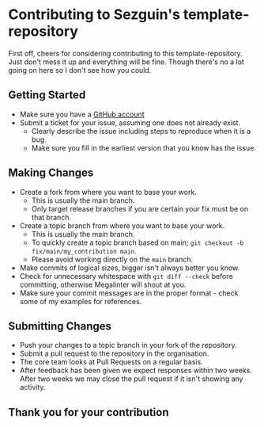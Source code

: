 # Contributing to Sezguin's template-repository

First off, cheers for considering contributing to this template-repository. Just don't mess it up and everything will be fine. Though there's no a lot going on here so I don't see how you could.

## Getting Started

- Make sure you have a [GitHub account](https://github.com/signup/free)
- Submit a ticket for your issue, assuming one does not already exist.
  - Clearly describe the issue including steps to reproduce when it is a bug.
  - Make sure you fill in the earliest version that you know has the issue.

## Making Changes

- Create a fork from where you want to base your work.
  - This is usually the main branch.
  - Only target release branches if you are certain your fix must be on that branch.
- Create a topic branch from where you want to base your work.
  - This is usually the main branch.
  - To quickly create a topic branch based on main; `git checkout -b fix/main/my_contribution main`.
  - Please avoid working directly on the `main` branch.
- Make commits of logical sizes, bigger isn't always better you know.
- Check for unnecessary whitespace with `git diff --check` before committing, otherwise Megalinter will shout at you.
- Make sure your commit messages are in the proper format - check some of my examples for references.

## Submitting Changes

- Push your changes to a topic branch in your fork of the repository.
- Submit a pull request to the repository in the organisation.
- The core team looks at Pull Requests on a regular basis.
- After feedback has been given we expect responses within two weeks. After two weeks we may close the pull request if it isn't showing any activity.

## Thank you for your contribution